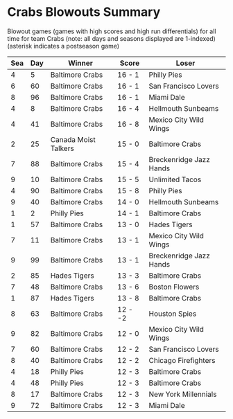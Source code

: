 # Crabs Blowouts Summary



Blowout games (games with high scores and high run differentials) for all time for team Crabs (note: all days and seasons displayed are 1-indexed) (asterisk indicates a postseason game)


| Sea | Day | Winner | Score | Loser | 
| ------ |------ |------ |------ |------ |
| 4 | 5 | Baltimore Crabs | 16 - 1 | Philly Pies | 
| 6 | 60 | Baltimore Crabs | 16 - 1 | San Francisco Lovers | 
| 8 | 96 | Baltimore Crabs | 16 - 1 | Miami Dale | 
| 4 | 8 | Baltimore Crabs | 16 - 4 | Hellmouth Sunbeams | 
| 4 | 41 | Baltimore Crabs | 16 - 8 | Mexico City Wild Wings | 
| 2 | 25 | Canada Moist Talkers | 15 - 0 | Baltimore Crabs | 
| 7 | 88 | Baltimore Crabs | 15 - 4 | Breckenridge Jazz Hands | 
| 9 | 10 | Baltimore Crabs | 15 - 5 | Unlimited Tacos | 
| 4 | 90 | Baltimore Crabs | 15 - 8 | Philly Pies | 
| 9 | 40 | Baltimore Crabs | 14 - 0 | Hellmouth Sunbeams | 
| 1 | 2 | Philly Pies | 14 - 1 | Baltimore Crabs | 
| 1 | 57 | Baltimore Crabs | 13 - 0 | Hades Tigers | 
| 7 | 11 | Baltimore Crabs | 13 - 1 | Mexico City Wild Wings | 
| 9 | 99 | Baltimore Crabs | 13 - 1 | Breckenridge Jazz Hands | 
| 2 | 85 | Hades Tigers | 13 - 3 | Baltimore Crabs | 
| 7 | 48 | Baltimore Crabs | 13 - 6 | Boston Flowers | 
| 1 | 87 | Hades Tigers | 13 - 8 | Baltimore Crabs | 
| 8 | 63 | Baltimore Crabs | 12 - -2 | Houston Spies | 
| 9 | 82 | Baltimore Crabs | 12 - 0 | Mexico City Wild Wings | 
| 7 | 60 | Baltimore Crabs | 12 - 2 | San Francisco Lovers | 
| 8 | 40 | Baltimore Crabs | 12 - 2 | Chicago Firefighters | 
| 4 | 18 | Philly Pies | 12 - 3 | Baltimore Crabs | 
| 4 | 48 | Philly Pies | 12 - 3 | Baltimore Crabs | 
| 8 | 17 | Baltimore Crabs | 12 - 3 | New York Millennials | 
| 9 | 72 | Baltimore Crabs | 12 - 3 | Miami Dale | 


